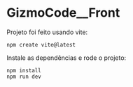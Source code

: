 # GizmoCode__Front


Projeto foi feito usando vite:
```
npm create vite@latest
```
Instale as dependências e rode o projeto:
```
npm install
npm run dev
```